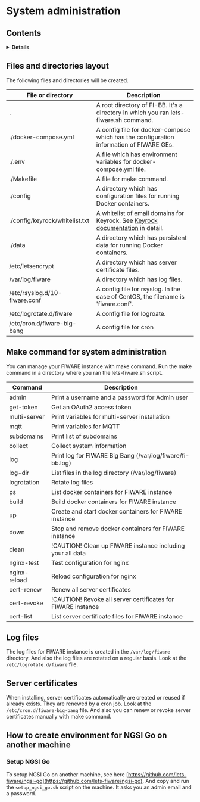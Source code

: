 # System administration

## Contents

<details>
<summary><strong>Details</strong></summary>

-   [Files and directories layout](#files-and-directories-layout)
-   [Make command for system administration](#make-command-for-system-administration)
-   [Log files](#log-files)
-   [Server certificates](#server-certificates)

</details>

## Files and directories layout

The following files and directories will be created.

| File or directory              | Description                                                                                                                                                                                                  |
| ------------------------------ | ------------------------------------------------------------------------------------------------------------------------------------------------------------------------------------------------------------ |
| .                              | A root directory of FI-BB. It's a directory in which you ran lets-fiware.sh command.                                                                                                                         |
| ./docker-compose.yml           | A config file for docker-compose which has the configuration information of FIWARE GEs.                                                                                                                      |
| ./.env                         | A file which has environment variables for docker-compose.yml file.                                                                                                                                          |
| ./Makefile                     | A file for make command.                                                                                                                                                                                     |
| ./config                       | A directory which has configuration files for running Docker containers.                                                                                                                                     |
| ./config/keyrock/whitelist.txt | A whitelist of email domains for Keyrock. See [Keyrock documentation](https://fiware-idm.readthedocs.io/en/latest/installation_and_administration_guide/configuration/index.html#email-filtering) in detail. |
| ./data                         | A directory which has persistent data for running Docker containers.                                                                                                                                         |
| /etc/letsencrypt               | A directory which has server certificate files.                                                                                                                                                              |
| /var/log/fiware                | A directory which has log files.                                                                                                                                                                             |
| /etc/rsyslog.d/10-fiware.conf  | A config file for rsyslog. In the case of CentOS, the filename is 'fiware.conf'.                                                                                                                             |
| /etc/logrotate.d/fiware        | A config file for logroate.                                                                                                                                                                                  |
| /etc/cron.d/fiware-big-bang    | A config file for cron                                                                                                                                                                                       |

## Make command for system administration

You can manage your FIWARE instance with make command. Run the make command in a directory where you ran
the lets-fiware.sh script.

| Command      | Description                                                  |
| ------------ | ------------------------------------------------------------ |
| admin        | Print a username and a password for Admin user               |
| get-token    | Get an OAuth2 access token                                   |
| multi-server | Print variables for multi-server installation                |
| mqtt         | Print variables for MQTT                                     |
| subdomains   | Print list of subdomains                                     |
| collect      | Collect system information                                   |
| log          | Print log for FIWARE Big Bang (/var/log/fiware/fi-bb.log)    |
| log-dir      | List files in the log directory (/var/log/fiware)            |
| logrotation  | Rotate log files                                             |
| ps           | List docker containers for FIWARE instance                   |
| build        | Build docker containers for FIWARE instance                  |
| up           | Create and start docker containers for FIWARE instance       |
| down         | Stop and remove docker containers for FIWARE instance        |
| clean        | !CAUTION! Clean up FIWARE instance including your all data   |
| nginx-test   | Test configuration for nginx                                 |
| nginx-reload | Reload configuration for nginx                               |
| cert-renew   | Renew all server certificates                                |
| cert-revoke  | !CAUTION! Revoke all server certificates for FIWARE instance |
| cert-list    | List server certificate files for FIWARE instance            |

## Log files

The log files for FIWARE instance is created in the `/var/log/fiware` directory.
And also the log files are rotated on a regular basis. Look at the `/etc/logrotate.d/fiware` file.

## Server certificates

When installing, server certificates automatically are created or reused if already exists.
They are renewed by a cron job. Look at the `/etc/cron.d/fiware-big-bang` file. And also you can
renew or revoke server certificates manually with make command.

## How to create environment for NGSI Go on another machine

### Setup NGSI Go

To setup NGSI Go on another machine, see here [https://github.com/lets-fiware/ngsi-go](https://github.com/lets-fiware/ngsi-go).
And copy and run the `setup_ngsi_go.sh` script on the machine. It asks you an admin email and a password.
